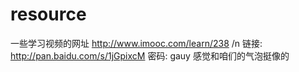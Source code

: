 # resource
一些学习视频的网址
http://www.imooc.com/learn/238
/n
链接: http://pan.baidu.com/s/1jGpixcM 密码: gauy 感觉和咱们的气泡挺像的

